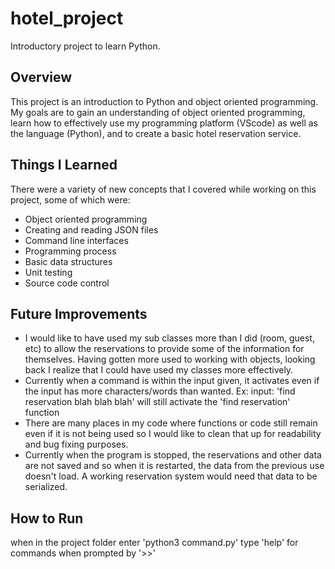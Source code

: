 # hotel_project

Introductory project to learn Python.

## Overview

This project is an introduction to Python and object oriented programming. My goals are to gain an understanding of object oriented programming, learn how to effectively use my programming platform (VScode) as well as the language (Python), and to create a basic hotel reservation service. 

## Things I Learned

There were a variety of new concepts that I covered while working on this project, some of which were:

- Object oriented programming
- Creating and reading JSON files
- Command line interfaces
- Programming process
- Basic data structures
- Unit testing
- Source code control

## Future Improvements

- I would like to have used my sub classes more than I did (room, guest, etc) to allow the reservations to provide some of the information for themselves. Having gotten more used to working with objects, looking back I realize that I could have used my classes more effectively.
- Currently when a command is within the input given, it activates even if the input has more characters/words than wanted.   Ex: input: 'find reservation blah blah blah' will still activate the 'find reservation' function
- There are many places in my code where functions or code still remain even if it is not being used so I would like to clean that up for readability and bug fixing purposes.
- Currently when the program is stopped, the reservations and other data are not saved and so when it is restarted, the data from the previous use doesn't load. A working reservation system would need that data to be serialized.

## How to Run

when in the project folder enter 'python3 command.py'
type 'help' for commands when prompted by '>>'